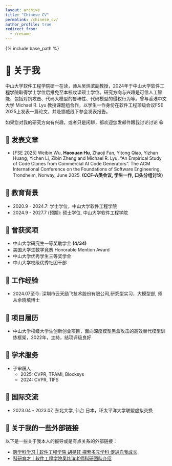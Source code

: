 ```yaml
---
layout: archive
title: "Chinese CV"
permalink: /chinese_cv/
author_profile: true
redirect_from:
  - /resume
---
```


{% include base_path %}

👀 关于我
======
中山大学软件工程学院研一在读，师从吴炜滨副教授，2024年于中山大学软件工程学院取得学士学位后推免至本校攻读硕士学位。研究方向与兴趣是可信人工智能，包括对抗攻击、代码大模型的鲁棒性、代码模型的侵权行为等。曾与香港中文大学 Michael R. Lyu 教授课题组合作，以学生一作身份在软件工程顶级会议FSE 2025上发表一篇论文，并赴挪威线下参会发表报告。

如果您对我的研究方向有兴趣，或者只是闲聊，都欢迎您发邮件跟我讨论讨论 😀

📕 发表文章
-----
- [FSE 2025] Weibin Wu, **Haoxuan Hu**, Zhaoji Fan, Yitong Qiao, Yizhan Huang, Yichen Li, Zibin Zheng and Michael R. Lyu. “An Empirical Study of Code Clones from Commercial AI Code Generators”. The ACM International Conference on the Foundations of Software Engineering, Trondheim, Norway, June 2025. **(CCF-A类会议, 学生一作, 口头分组讨论)**

📖 教育背景
-----
- 2020.9 - 2024.7: 学士学位，中山大学软件工程学院
- 2024.9 - 2027.7 (预期): 硕士学位, 中山大学软件工程学院

🥇 曾获奖项
-----
- 中山大学研究生一等奖助学金 **(4/34)**
- 美国大学生数学竞赛 Honorable Mention Award
- 中山大学优秀学生三等奖学金
- 中山大学校级优秀社团干部

🏢 工作经验
-----
- 2024.07至今: 深圳市云天励飞技术股份有限公司,研究型实习，大模型部, 师从余晓填博士

📝 项目履历
-----
- 中山大学校级大学生创新创业项目，面向深度模型黑盒攻击的高效替代模型训练框架，2022年，主持，结项评级良好

💼 学术服务
-----
- 子审稿人
  - 2025: CVPR, TPAMI, Blocksys
  - 2024: CVPR, TIFS

🛫 国际交流
-----
- 2023.04 - 2023.07, 东北大学, 仙台 日本，环太平洋大学联盟虚拟交换

🔗 关于我的一些外部链接
-----
以下是一些关于我本人的报导或是有点关系的外部链接：

- [跨学科学习 | 软件工程学院 胡昊轩 探索多元学科 促进自我成长](https://jwb.sysu.edu.cn/article/2938)
- [科研育才丨软件工程学院吴炜滨老师科研团队介绍](https://sse.sysu.edu.cn/node/812)